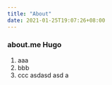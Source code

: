 ```yaml
---
title: "About"
date: 2021-01-25T19:07:26+08:00
---
```


### about.me Hugo

 1. aaa
 1. bbb
 1. ccc
 asdasd asd a